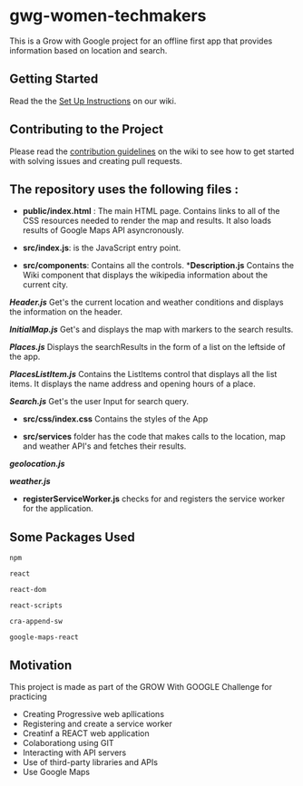 
# gwg-women-techmakers
This is a Grow with Google project for an offline first app that provides information based on location and search.

## Getting Started
Read the the [Set Up Instructions](https://github.com/gwg-women/gwg-women-techmakers/wiki/Set-Up-Instructions) on our wiki.

## Contributing to the Project
Please read the [contribution guidelines](https://github.com/gwg-women/gwg-women-techmakers/wiki/Contribution-Guidelines) on the wiki to see how to get started with solving issues and creating pull requests.


## The repository uses the following files :

* **public/index.html** : The main HTML page. Contains links to all of the CSS resources needed to render the map and results. It also loads results of  Google Maps API asyncronously.

* **src/index.js**: is the JavaScript entry point.

* **src/components**: Contains all the controls.
***Description.js**
Contains the Wiki component that displays the wikipedia information about the current city.

***Header.js***
Get's the current location and weather conditions and displays the information on the header.

***InitialMap.js***
Get's and displays the map with markers to the search results.

***Places.js***
Displays the searchResults in the form of a list on the leftside of the app.

***PlacesListItem.js***
Contains the ListItems control that displays all the list items. It displays the name address and opening hours of a place.

***Search.js***
Get's the user Input for search query.

* **src/css/index.css**
Contains the styles of the App

* **src/services** folder has the code that makes calls to the location, map and weather API's and fetches their results.

***geolocation.js***

***weather.js***

* **registerServiceWorker.js** checks for and registers the service worker for the application.

## Some Packages Used ##
    npm

    react

    react-dom

    react-scripts

    cra-append-sw

    google-maps-react


## Motivation

This project is made as part of the GROW With GOOGLE Challenge for practicing
* Creating Progressive web apllications
* Registering and create a service worker
* Creatinf a REACT web application
* Colaborationg using GIT
* Interacting with API servers
* Use of third-party libraries and APIs
* Use Google Maps
